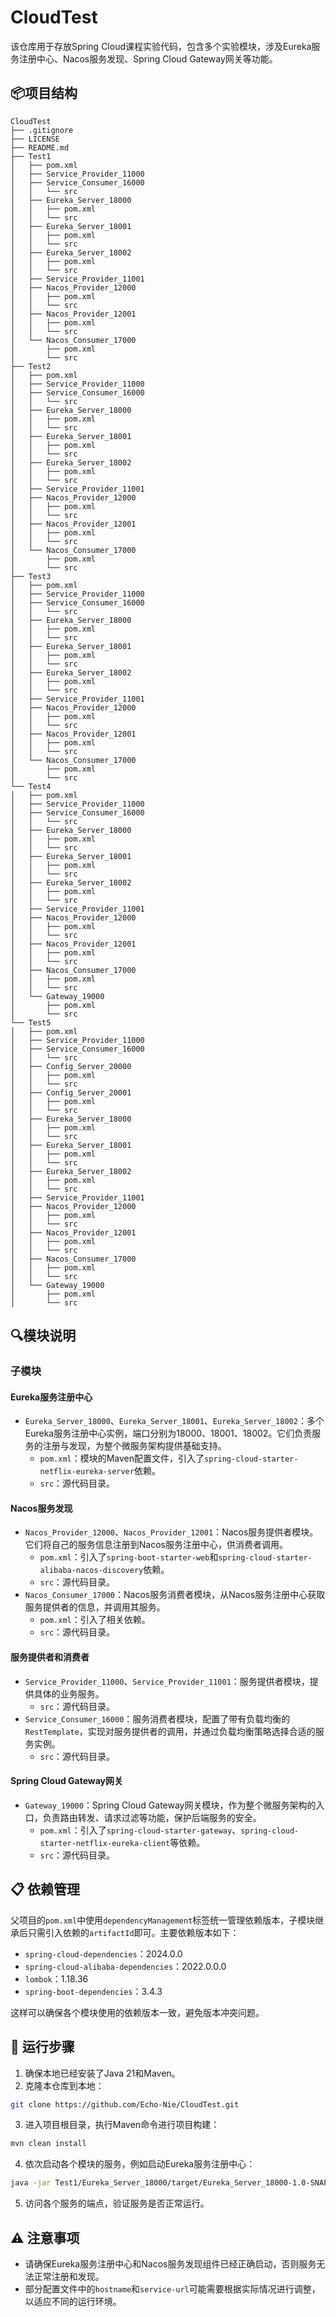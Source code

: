 # CloudTest 

该仓库用于存放Spring Cloud课程实验代码，包含多个实验模块，涉及Eureka服务注册中心、Nacos服务发现、Spring Cloud Gateway网关等功能。

## 📦项目结构 

```plaintext
CloudTest
├── .gitignore
├── LICENSE
├── README.md
├── Test1
│   ├── pom.xml
│   ├── Service_Provider_11000
│   ├── Service_Consumer_16000
│   │   └── src
│   ├── Eureka_Server_18000
│   │   ├── pom.xml
│   │   └── src
│   ├── Eureka_Server_18001
│   │   ├── pom.xml
│   │   └── src
│   ├── Eureka_Server_18002
│   │   ├── pom.xml
│   │   └── src
│   ├── Service_Provider_11001
│   ├── Nacos_Provider_12000
│   │   ├── pom.xml
│   │   └── src
│   ├── Nacos_Provider_12001
│   │   ├── pom.xml
│   │   └── src
│   └── Nacos_Consumer_17000
│       ├── pom.xml
│       └── src
├── Test2
│   ├── pom.xml
│   ├── Service_Provider_11000
│   ├── Service_Consumer_16000
│   │   └── src
│   ├── Eureka_Server_18000
│   │   ├── pom.xml
│   │   └── src
│   ├── Eureka_Server_18001
│   │   ├── pom.xml
│   │   └── src
│   ├── Eureka_Server_18002
│   │   ├── pom.xml
│   │   └── src
│   ├── Service_Provider_11001
│   ├── Nacos_Provider_12000
│   │   ├── pom.xml
│   │   └── src
│   ├── Nacos_Provider_12001
│   │   ├── pom.xml
│   │   └── src
│   └── Nacos_Consumer_17000
│       ├── pom.xml
│       └── src
├── Test3
│   ├── pom.xml
│   ├── Service_Provider_11000
│   ├── Service_Consumer_16000
│   │   └── src
│   ├── Eureka_Server_18000
│   │   ├── pom.xml
│   │   └── src
│   ├── Eureka_Server_18001
│   │   ├── pom.xml
│   │   └── src
│   ├── Eureka_Server_18002
│   │   ├── pom.xml
│   │   └── src
│   ├── Service_Provider_11001
│   ├── Nacos_Provider_12000
│   │   ├── pom.xml
│   │   └── src
│   ├── Nacos_Provider_12001
│   │   ├── pom.xml
│   │   └── src
│   └── Nacos_Consumer_17000
│       ├── pom.xml
│       └── src
└── Test4
│   ├── pom.xml
│   ├── Service_Provider_11000
│   ├── Service_Consumer_16000
│   │   └── src
│   ├── Eureka_Server_18000
│   │   ├── pom.xml
│   │   └── src
│   ├── Eureka_Server_18001
│   │   ├── pom.xml
│   │   └── src
│   ├── Eureka_Server_18002
│   │   ├── pom.xml
│   │   └── src
│   ├── Service_Provider_11001
│   ├── Nacos_Provider_12000
│   │   ├── pom.xml
│   │   └── src
│   ├── Nacos_Provider_12001
│   │   ├── pom.xml
│   │   └── src
│   ├── Nacos_Consumer_17000
│   │   ├── pom.xml
│   │   └── src
│   └── Gateway_19000
│       ├── pom.xml
│       └── src
└── Test5
│   ├── pom.xml
│   ├── Service_Provider_11000
│   ├── Service_Consumer_16000
│   │   └── src
│   ├── Config_Server_20000
│   │   ├── pom.xml
│   │   └── src
│   ├── Config_Server_20001
│   │   ├── pom.xml
│   │   └── src
│   ├── Eureka_Server_18000
│   │   ├── pom.xml
│   │   └── src
│   ├── Eureka_Server_18001
│   │   ├── pom.xml
│   │   └── src
│   ├── Eureka_Server_18002
│   │   ├── pom.xml
│   │   └── src
│   ├── Service_Provider_11001
│   ├── Nacos_Provider_12000
│   │   ├── pom.xml
│   │   └── src
│   ├── Nacos_Provider_12001
│   │   ├── pom.xml
│   │   └── src
│   ├── Nacos_Consumer_17000
│   │   ├── pom.xml
│   │   └── src
│   └── Gateway_19000
│       ├── pom.xml
│       └── src
```

## 🔍模块说明
### 子模块 
#### Eureka服务注册中心 
- `Eureka_Server_18000`、`Eureka_Server_18001`、`Eureka_Server_18002`：多个Eureka服务注册中心实例，端口分别为18000、18001、18002。它们负责服务的注册与发现，为整个微服务架构提供基础支持。
    - `pom.xml`：模块的Maven配置文件，引入了`spring-cloud-starter-netflix-eureka-server`依赖。
    - `src`：源代码目录。

#### Nacos服务发现 
- `Nacos_Provider_12000`、`Nacos_Provider_12001`：Nacos服务提供者模块。它们将自己的服务信息注册到Nacos服务注册中心，供消费者调用。
    - `pom.xml`：引入了`spring-boot-starter-web`和`spring-cloud-starter-alibaba-nacos-discovery`依赖。
    - `src`：源代码目录。
- `Nacos_Consumer_17000`：Nacos服务消费者模块，从Nacos服务注册中心获取服务提供者的信息，并调用其服务。
    - `pom.xml`：引入了相关依赖。
    - `src`：源代码目录。

#### 服务提供者和消费者 
- `Service_Provider_11000`、`Service_Provider_11001`：服务提供者模块，提供具体的业务服务。
    - `src`：源代码目录。
- `Service_Consumer_16000`：服务消费者模块，配置了带有负载均衡的`RestTemplate`，实现对服务提供者的调用，并通过负载均衡策略选择合适的服务实例。
    - `src`：源代码目录。

#### Spring Cloud Gateway网关 
- `Gateway_19000`：Spring Cloud Gateway网关模块，作为整个微服务架构的入口，负责路由转发、请求过滤等功能，保护后端服务的安全。
    - `pom.xml`：引入了`spring-cloud-starter-gateway`、`spring-cloud-starter-netflix-eureka-client`等依赖。
    - `src`：源代码目录。

## 📋 依赖管理 
父项目的`pom.xml`中使用`dependencyManagement`标签统一管理依赖版本，子模块继承后只需引入依赖的`artifactId`即可。主要依赖版本如下：
- `spring-cloud-dependencies`：2024.0.0
- `spring-cloud-alibaba-dependencies`：2022.0.0.0
- `lombok`：1.18.36
- `spring-boot-dependencies`：3.4.3

这样可以确保各个模块使用的依赖版本一致，避免版本冲突问题。

## 🚀 运行步骤 
1. 确保本地已经安装了Java 21和Maven。
2. 克隆本仓库到本地：
```bash
git clone https://github.com/Echo-Nie/CloudTest.git
```
3. 进入项目根目录，执行Maven命令进行项目构建：
```bash
mvn clean install
```
4. 依次启动各个模块的服务，例如启动Eureka服务注册中心：
```bash
java -jar Test1/Eureka_Server_18000/target/Eureka_Server_18000-1.0-SNAPSHOT.jar
```
5. 访问各个服务的端点，验证服务是否正常运行。

## ⚠️ 注意事项 
- 请确保Eureka服务注册中心和Nacos服务发现组件已经正确启动，否则服务无法正常注册和发现。
- 部分配置文件中的`hostname`和`service-url`可能需要根据实际情况进行调整，以适应不同的运行环境。
